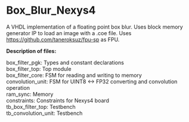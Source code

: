 # Box_Blur_Nexys4
A VHDL implementation of a floating point box blur. Uses block memory generator IP to load an image with  a .coe file. Uses https://github.com/taneroksuz/fpu-sp as FPU. 

**Description of files:**

box_filter_pgk: Types and constant declarations   
box_filter_top: Top module    
box_filter_core: FSM for reading and writing to memory   
convolution_unit: FSM for UINT8 <-> FP32 converting and convolution operation   
ram_sync: Memory   
constraints: Constraints for Nexys4 board   
tb_box_filter_top: Testbench   
tb_convolution_unit: Testbench   
